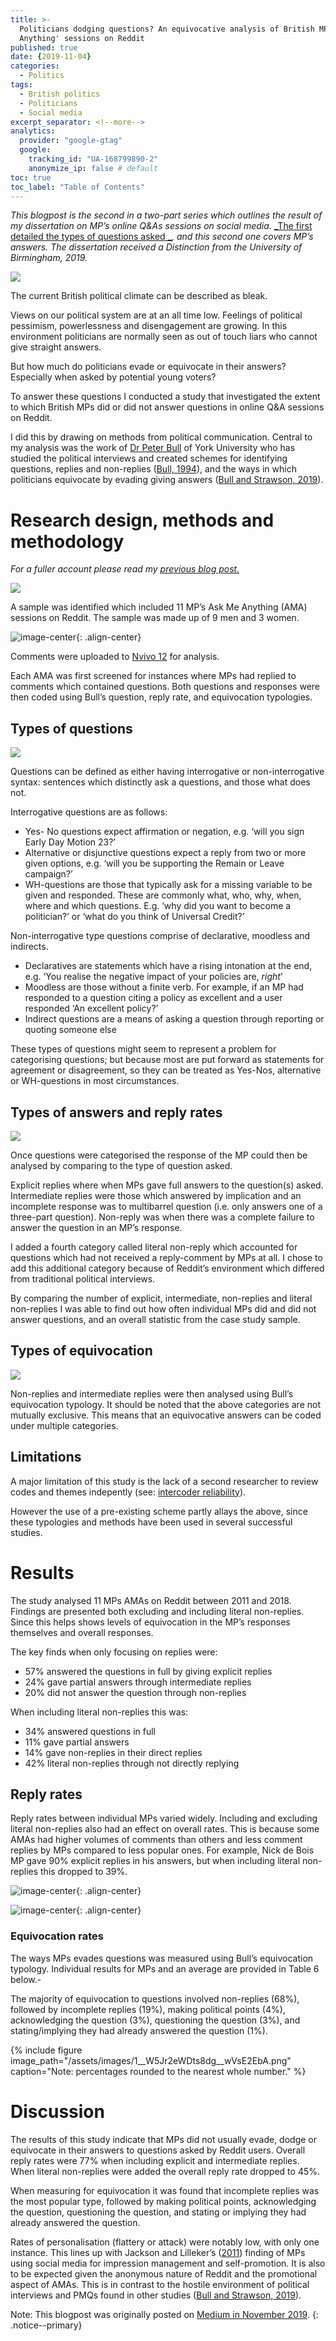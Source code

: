 ```yaml
---
title: >-
  Politicians dodging questions? An equivocative analysis of British MPs 'Ask Me
  Anything' sessions on Reddit
published: true
date: {2019-11-04}
categories:
  - Politics
tags:
  - British politics
  - Politicians
  - Social media
excerpt_separator: <!--more-->
analytics:
  provider: "google-gtag"
  google:
    tracking_id: "UA-168799890-2"
    anonymize_ip: false # default
toc: true
toc_label: "Table of Contents"
---
```

_This blogpost is the second in a two-part series which outlines the result of my dissertation on MP’s online Q&As sessions on social media._ [_The first detailed the types of questions asked _](https://naiyanjones.github.io/politics/british-politicians-amas-reddit-thematic-analysis/)_, and this second one covers MP’s answers. The dissertation received a Distinction from the University of Birmingham, 2019._

![](/assets/images/0__mJ8VPU1azTAQ2Q6d.jpg)

The current British political climate can be described as bleak.

Views on our political system are at an all time low. Feelings of political pessimism, powerlessness and disengagement are growing. In this environment politicians are normally seen as out of touch liars who cannot give straight answers.

But how much do politicians evade or equivocate in their answers? Especially when asked by potential young voters?

To answer these questions I conducted a study that investigated the extent to which British MPs did or did not answer questions in online Q&A sessions on Reddit.

I did this by drawing on methods from political communication. Central to my analysis was the work of [Dr Peter Bull](https://scholar.google.com/citations?user=QOvz1wYAAAAJ&hl=en) of York University who has studied the political interviews and created schemes for identifying questions, replies and non-replies ([Bull, 1994](https://journals.sagepub.com/doi/10.1177/0261927X94132002)), and the ways in which politicians equivocate by evading giving answers ([Bull and Strawson, 2019](https://academic.oup.com/pa/advance-article-abstract/doi/10.1093/pa/gsz003/5307955)).

# Research design, methods and methodology

_For a fuller account please read my_ [_previous blog post._](https://medium.com/p/e8aaa2f6315f/)

![](/assets/images/1__TdhTIHYjoiu6EJKxPvarJQ.png)

A sample was identified which included 11 MP’s Ask Me Anything (AMA) sessions on Reddit. The sample was made up of 9 men and 3 women.

![image-center](/assets/images/1__Dy2XEFkzms33IlfXuxdDYQ.png){: .align-center}

Comments were uploaded to [Nvivo 12](https://en.wikipedia.org/wiki/NVivo) for analysis.

Each AMA was first screened for instances where MPs had replied to comments which contained questions. Both questions and responses were then coded using Bull’s question, reply rate, and equivocation typologies.

## Types of questions

![](/assets/images/1__tdeXkonq__oIYRLLCs0bHUA.png)

Questions can be defined as either having interrogative or non-interrogative syntax: sentences which distinctly ask a questions, and those what does not.

Interrogative questions are as follows:

*   Yes- No questions expect affirmation or negation, e.g. ‘will you sign Early Day Motion 23?’
*   Alternative or disjunctive questions expect a reply from two or more given options, e.g. ‘will you be supporting the Remain or Leave campaign?’
*   WH-questions are those that typically ask for a missing variable to be given and responded. These are commonly what, who, why, when, where and which questions. E.g. ‘why did you want to become a politician?’ or ‘what do you think of Universal Credit?’

Non-interrogative type questions comprise of declarative, moodless and indirects.

*   Declaratives are statements which have a rising intonation at the end, e.g. ‘You realise the negative impact of your policies are, _right_’
*   Moodless are those without a finite verb. For example, if an MP had responded to a question citing a policy as excellent and a user responded ‘An excellent policy?’
*   Indirect questions are a means of asking a question through reporting or quoting someone else

These types of questions might seem to represent a problem for categorising questions; but because most are put forward as statements for agreement or disagreement, so they can be treated as Yes-Nos, alternative or WH-questions in most circumstances.

## Types of answers and reply rates

![](/assets/images/1__90ENTFIrTeWyrcnNV5Mg8g.png)

Once questions were categorised the response of the MP could then be analysed by comparing to the type of question asked.

Explicit replies where when MPs gave full answers to the question(s) asked. Intermediate replies were those which answered by implication and an incomplete response was to multibarrel question (i.e. only answers one of a three-part question). Non-reply was when there was a complete failure to answer the question in an MP’s response.

I added a fourth category called literal non-reply which accounted for questions which had not received a reply-comment by MPs at all. I chose to add this additional category because of Reddit’s environment which differed from traditional political interviews.

By comparing the number of explicit, intermediate, non-replies and literal non-replies I was able to find out how often individual MPs did and did not answer questions, and an overall statistic from the case study sample.

## Types of equivocation

![](/assets/images/1__ZfEGZujrdc0__qK65dGbH8Q.png)

Non-replies and intermediate replies were then analysed using Bull’s equivocation typology. It should be noted that the above categories are not mutually exclusive. This means that an equivocative answers can be coded under multiple categories.

## Limitations

A major limitation of this study is the lack of a second researcher to review codes and themes indepently (see: [intercoder reliability](https://methods.sagepub.com/reference/encyclopedia-of-survey-research-methods/n228.xml)).

However the use of a pre-existing scheme partly allays the above, since these typologies and methods have been used in several successful studies.

# Results

The study analysed 11 MPs AMAs on Reddit between 2011 and 2018. Findings are presented both excluding and including literal non-replies. Since this helps shows levels of equivocation in the MP’s responses themselves and overall responses.

The key finds when only focusing on replies were:

*   57% answered the questions in full by giving explicit replies
*   24% gave partial answers through intermediate replies
*   20% did not answer the question through non-replies

When including literal non-replies this was:

*   34% answered questions in full
*   11% gave partial answers
*   14% gave non-replies in their direct replies
*   42% literal non-replies through not directly replying

## Reply rates

Reply rates between individual MPs varied widely. Including and excluding literal non-replies also had an effect on overall rates. This is because some AMAs had higher volumes of comments than others and less comment replies by MPs compared to less popular ones. For example, Nick de Bois MP gave 90% explicit replies in his answers, but when including literal non-replies this dropped to 39%.

![image-center](/assets/images/1__pgMcno__LuIFKlwLKcc8s__A.png){: .align-center}

![image-center](/assets/images/1__gJV__Xeug9FIoe4M8mHzcaA.png){: .align-center}

### Equivocation rates

The ways MPs evades questions was measured using Bull’s equivocation typology. Individual results for MPs and an average are provided in Table 6 below.-

The majority of equivocation to questions involved non-replies (68%), followed by incomplete replies (19%), making political points (4%), acknowledging the question (3%), questioning the question (3%), and stating/implying they had already answered the question (1%).

{% include figure image_path="/assets/images/1__W5Jr2eWDts8dg__wVsE2EbA.png" caption="Note: percentages rounded to the nearest whole number." %}

# Discussion

The results of this study indicate that MPs did not usually evade, dodge or equivocate in their answers to questions asked by Reddit users. Overall reply rates were 77% when including explicit and intermediate replies. When literal non-replies were added the overall reply rate dropped to 45%.

When measuring for equivocation it was found that incomplete replies was the most popular type, followed by making political points, acknowledging the question, questioning the question, and stating or implying they had already answered the question.

Rates of personalisation (flattery or attack) were notably low, with only one instance. This lines up with Jackson and Lilleker’s ([2011](https://www.tandfonline.com/doi/abs/10.1080/13572334.2011.545181)) finding of MPs using social media for impression management and self-promotion. It is also to be expected given the anonymous nature of Reddit and the promotional aspect of AMAs. This is in contrast to the hostile environment of political interviews and PMQs found in other studies ([Bull and Strawson, 2019](https://academic.oup.com/pa/advance-article-abstract/doi/10.1093/pa/gsz003/5307955)).

Note: This blogpost was originally posted on [Medium in November 2019](https://medium.com/@naiyanjones/politicians-dodging-questions-how-much-do-british-politicians-equivocate-in-online-q-as-358fd981bca1).
{: .notice--primary}
